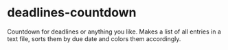 # deadlines-countdown
Countdown for deadlines or anything you like. Makes a list of all entries in a text file, sorts them by due date and colors them accordingly.
